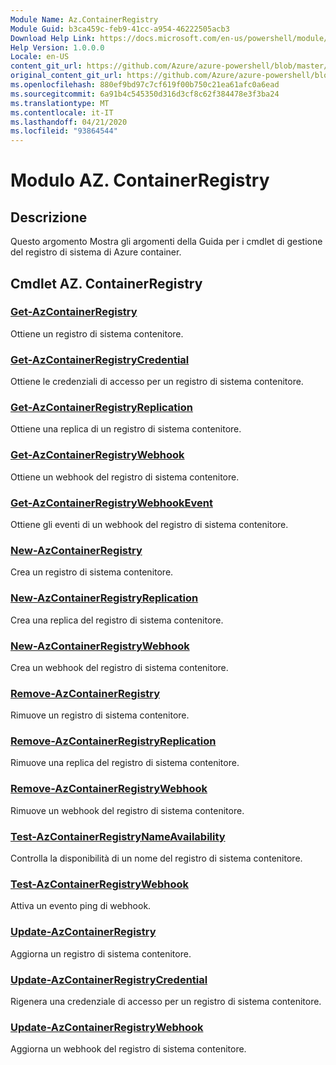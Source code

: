 ```yaml
---
Module Name: Az.ContainerRegistry
Module Guid: b3ca459c-feb9-41cc-a954-46222505acb3
Download Help Link: https://docs.microsoft.com/en-us/powershell/module/az.containerregistry
Help Version: 1.0.0.0
Locale: en-US
content_git_url: https://github.com/Azure/azure-powershell/blob/master/src/ContainerRegistry/ContainerRegistry/help/Az.ContainerRegistry.md
original_content_git_url: https://github.com/Azure/azure-powershell/blob/master/src/ContainerRegistry/ContainerRegistry/help/Az.ContainerRegistry.md
ms.openlocfilehash: 880ef9bd97c7cf619f00b750c21ea61afc0a6ead
ms.sourcegitcommit: 6a91b4c545350d316d3cf8c62f384478e3f3ba24
ms.translationtype: MT
ms.contentlocale: it-IT
ms.lasthandoff: 04/21/2020
ms.locfileid: "93864544"
---
```

# Modulo AZ. ContainerRegistry
## Descrizione
Questo argomento Mostra gli argomenti della Guida per i cmdlet di gestione del registro di sistema di Azure container.

## Cmdlet AZ. ContainerRegistry
### [Get-AzContainerRegistry](Get-AzContainerRegistry.md)
Ottiene un registro di sistema contenitore.

### [Get-AzContainerRegistryCredential](Get-AzContainerRegistryCredential.md)
Ottiene le credenziali di accesso per un registro di sistema contenitore.

### [Get-AzContainerRegistryReplication](Get-AzContainerRegistryReplication.md)
Ottiene una replica di un registro di sistema contenitore.

### [Get-AzContainerRegistryWebhook](Get-AzContainerRegistryWebhook.md)
Ottiene un webhook del registro di sistema contenitore.

### [Get-AzContainerRegistryWebhookEvent](Get-AzContainerRegistryWebhookEvent.md)
Ottiene gli eventi di un webhook del registro di sistema contenitore.

### [New-AzContainerRegistry](New-AzContainerRegistry.md)
Crea un registro di sistema contenitore.

### [New-AzContainerRegistryReplication](New-AzContainerRegistryReplication.md)
Crea una replica del registro di sistema contenitore.

### [New-AzContainerRegistryWebhook](New-AzContainerRegistryWebhook.md)
Crea un webhook del registro di sistema contenitore.

### [Remove-AzContainerRegistry](Remove-AzContainerRegistry.md)
Rimuove un registro di sistema contenitore.

### [Remove-AzContainerRegistryReplication](Remove-AzContainerRegistryReplication.md)
Rimuove una replica del registro di sistema contenitore.

### [Remove-AzContainerRegistryWebhook](Remove-AzContainerRegistryWebhook.md)
Rimuove un webhook del registro di sistema contenitore.

### [Test-AzContainerRegistryNameAvailability](Test-AzContainerRegistryNameAvailability.md)
Controlla la disponibilità di un nome del registro di sistema contenitore.

### [Test-AzContainerRegistryWebhook](Test-AzContainerRegistryWebhook.md)
Attiva un evento ping di webhook.

### [Update-AzContainerRegistry](Update-AzContainerRegistry.md)
Aggiorna un registro di sistema contenitore.

### [Update-AzContainerRegistryCredential](Update-AzContainerRegistryCredential.md)
Rigenera una credenziale di accesso per un registro di sistema contenitore.

### [Update-AzContainerRegistryWebhook](Update-AzContainerRegistryWebhook.md)
Aggiorna un webhook del registro di sistema contenitore.

